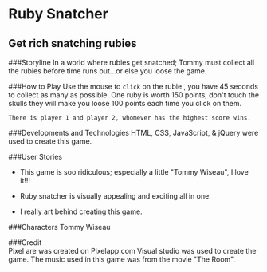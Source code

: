 # Ruby Snatcher 
## Get rich snatching rubies

###Storyline
In a world where rubies get snatched; Tommy must collect all the rubies before time runs out...or else you loose the game.



###How to Play 
Use the mouse to `click` on the  rubie , you have 45 seconds to collect as many as possible.  One ruby is worth 150 points, don't touch the skulls they will make you loose 100 points each time you click on them.

``There is player 1 and player 2, whomever has the highest score wins.``

###Developments and Technologies
HTML, CSS, JavaScript, & jQuery were used to create this game.


###User Stories
- This game is soo ridiculous; especially a little "Tommy Wiseau", I love it!!! 

- Ruby snatcher is visually appealing and exciting all in one.

- I really art behind creating this game.

###Characters
Tommy Wiseau 


###Credit  
Pixel are was created on Pixelapp.com 
Visual studio was used to create the game. 
The music used in this game was from the movie "The Room".

